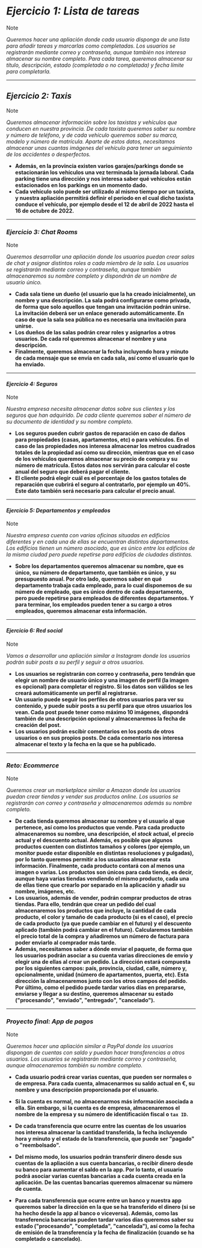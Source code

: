 # ***Ejercicio 1: Lista de tareas***

> [!NOTE]
> *Queremos hacer una apliación donde cada usuario disponga de una lista para añadir tareas y marcarlas como completadas. Los usuarios se registrarán mediante correo y contraseña, aunque también nos interesa almacenar su nombre completo. Para cada tarea, queremos almacenar su título, descripción, estado (completada o no completada) y fecha límite para completarla.*

---

## ***Ejercicio 2: Taxis***

> [!NOTE]
> *Queremos almacenar información sobre los taxistas y vehículos que conducen en nuestra provincia. De cada taxista queremos saber su nombre y número de teléfono, y de cada vehículo queremos saber su marca, modelo y número de matrícula. Aparte de estos datos, necesitamos almacenar unas cuantas imágenes del vehículo para tener un seguimiento de los accidentes o desperfectos.*

- **Además, en la provincia existen varios garajes/parkings donde se estacionarán los vehículos una vez terminada la jornada laboral. Cada parking tiene una dirección y nos interesa saber qué vehículos están estacionados en los parkings en un momento dado.**
- **Cada vehículo solo puede ser utilizado al mismo tiempo por un taxista, y nuestra apliación permitirá definir el periodo en el cual dicho taxista conduce el vehículo, por ejemplo desde el 12 de abril de 2022 hasta el 16 de octubre de 2022.**

---

### ***Ejercicio 3: Chat Rooms***

> [!NOTE]
> *Queremos desarrollar una apliación donde los usuarios puedan crear salas de chat y asignar distintos roles a cada miembro de la sala. Los usuarios se registrarán mediante correo y contraseña, aunque también almacenaremos su nombre completo y dispondrán de un nombre de usuario único.*

- **Cada sala tiene un dueño (el usuario que la ha creado inicialmente), un nombre y una descripción. La sala podrá configurarse como privada, de forma que solo aquellos que tengan una invitación podrán unirse. La invitación deberá ser un enlace generado automáticamente. En caso de que la sala sea pública no es necesaria una invitación para unirse.**
- **Los dueños de las salas podrán crear roles y asignarlos a otros usuarios. De cada rol queremos almacenar el nombre y una descripción.**
- **Finalmente, queremos almacenar la fecha incluyendo hora y minuto de cada mensaje que se envía en cada sala, así como el usuario que lo ha enviado.**

---

#### ***Ejercicio 4: Seguros***

> [!NOTE]
> *Nuestra empresa necesita almacenar datos sobre sus clientes y los seguros que han adquirido. De cada cliente queremos saber el número de su documento de identidad y su nombre completo.*

- **Los seguros pueden cubrir gastos de reparación en caso de daños para propiedades (casas, apartamentos, etc) o para vehículos. En el caso de las propiedades nos interesa almacenar los metros cuadrados totales de la propiedad así como su dirección, mientras que en el caso de los vehículos queremos almacenar su precio de compra y su número de matrícula. Estos datos nos servirán para calcular el coste anual del seguro que deberá pagar el cliente.**
- **El cliente podrá elegir cuál es el porcentaje de los gastos totales de reparación que cubrirá el seguro al contratarlo, por ejemplo un 40%. Este dato también será necesario para calcular el precio anual.**

---

#### ***Ejercicio 5: Departamentos y empleados***

> [!NOTE]
> *Nuestra empresa cuenta con varias oficinas situadas en edificios diferentes y en cada una de ellas se encuentran distintos departamentos. Los edificios tienen un número asociado, que es único entre los edificios de la misma ciudad pero puede repetirse para edificios de ciudades distintas.*

- **Sobre los departamentos queremos almacenar su nombre, que es único, su número de departamento, que también es único, y su presupuesto anual. Por otro lado, queremos saber en qué departamento trabaja cada empleado, para lo cual disponemos de su número de empleado, que es único dentro de cada departamento, pero puede repetirse para empleados de diferentes departamentos. Y para terminar, los empleados pueden tener a su cargo a otros empleados, queremos almacenar esta información.**

---

#### ***Ejercicio 6: Red social***

> [!NOTE]
> *Vamos a desarrollar una apliación similar a Instagram donde los usuarios podrán subir posts a su perfil y seguir a otros usuarios.*

- **Los usuarios se registrarán con correo y contraseña, pero tendrán que elegir un nombre de usuario único y una imagen de perfil (la imagen es opcional) para completar el registro. Si los datos son válidos se les creará automáticamente un perfil al registrarse.**
- **Un usuario puede seguir los perfiles de otros usuarios para ver su contenido, y puede subir posts a su perfil para que otros usuarios los vean. Cada post puede tener como máximo 10 imágenes, dispondrá también de una descripción opcional y almacenaremos la fecha de creación del post.**
- **Los usuarios podrán escibir comentarios en los posts de otros usuarios o en sus propios posts. De cada comentario nos interesa almacenar el texto y la fecha en la que se ha publicado.**

---

### ***Reto: Ecommerce***

> [!NOTE]
> *Queremos crear un marketplace similar a Amazon donde los usuarios puedan crear tiendas y vender sus productos online. Los usuarios se registrarán con correo y contraseña y almacenaremos además su nombre completo.*

- **De cada tienda queremos almacenar su nombre y el usuario al que pertenece, así como los productos que vende. Para cada producto almacenaremos su nombre, una descripción, el *stock* actual, el precio actual y el descuento actual. Además, es posible que algunos productos cuenten con distintos tamaños y colores (por ejemplo, un monitor puede estar disponible en distintas resoluciones y pulgadas), por lo tanto queremos permitir a los usuarios almacenar esta información. Finalmente, cada producto contará con al menos una imagen o varias. Los productos son únicos para cada tienda, es decir, aunque haya varias tiendas vendiendo el mismo producto, cada una de ellas tiene que crearlo por separado en la aplicación y añadir su nombre, imágenes, etc.**
- **Los usuarios, además de vender, podrán comprar productos de otras tiendas. Para ello, tendrán que crear un pedido del cual almacenaremos los productos que incluye, la cantidad de cada producto, el color y tamaño de cada producto (si es el caso), el precio de cada producto (ya que puede cambiar en el futuro) y el descuento aplicado (también podrá cambiar en el futuro). Calcularemos también el precio total de la compra y añadiremos un número de factura para poder enviarlo al comprador más tarde.**
- **Además, necesitamos saber a dónde enviar el paquete, de forma que los usuarios podrán asociar a su cuenta varias direcciones de envío y elegir una de ellas al crear un pedido. La dirección estará compuesta por los siguientes campos: país, provincia, ciudad, calle, número y, opcionalmente, unidad (número de apartamentos, puerta, etc). Esta dirección la almacenaremos junto con los otros campos del pedido. Por último, como el pedido puede tardar varios días en prepararse, enviarse y llegar a su destino, queremos almacenar su estado ("procesando", "enviado", "entregado", "cancelado").**

---

### ***Proyecto final: App de pagos***

> [!NOTE]
> *Queremos hacer una apliación similar a PayPal donde los usuarios dispongan de cuentas con saldo y puedan hacer transferencias a otros usuarios. Los usuarios se registrarán mediante correo y contraseña, aunque almacenaremos también su nombre completo.*

- **Cada usuario podrá crear varias cuentas, que pueden ser normales o de empresa. Para cada cuenta, almacenarmos su saldo actual en €, su nombre y una descripción proporcionada por el usuario.**

- **Si la cuenta es normal, no almacenarmos más información asociada a ella. Sin embargo, si la cuenta es de empresa, almacenaremos el nombre de la empresa y su número de identificación fiscal o `tax ID`.**
- **De cada transferencia que ocurre entre las cuentas de los usuarios nos interesa almacenar la cantidad transferida, la fecha incluyendo hora y minuto y el estado de la transferencia, que puede ser "pagado" o "reembolsado".**
- **Del mismo modo, los usuarios podrán transferir dinero desde sus cuentas de la apliación a sus cuenta bancarias, o recibir dinero desde su banco para aumentar el saldo en la app. Por lo tanto, el usuario podrá asociar varias cuentas bancarias a cada cuenta creada en la aplicación. De las cuentas bancarias queremos almacenar su número de cuenta.**
- **Para cada transferencia que ocurre entre un banco y nuestra app queremos saber la dirección en la que se ha transferido el dinero (si se ha hecho desde la app al banco o viceversa). Además, como las transferencia bancarias pueden tardar varios días queremos saber su estado ("procesando", "completada", "cancelada"), así como la fecha de emisión de la transferencia y la fecha de finalización (cuando se ha completado o cancelado).**
